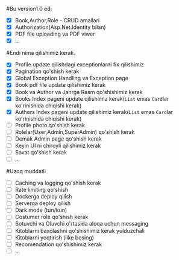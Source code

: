 #Bu version1.0 edi

- [x] Book,Author,Role - CRUD amallari
- [x] Authorization(Asp.Net.Identity bilan)
- [x] PDF file uploading va PDF viwer
- [x] ...

#Endi nima qilishimiz kerak.

- [x] Profile update qilishdagi exceptionlarni fix qilishimiz 
- [x] Pagination qo'shish kerak
- [x] Global Exception Handling va Exception page
- [x] Book pdf file update qilishimiz kerak
- [x] Book va Author va Janrga Rasm qo'shishimiz kerak
- [x] Books Index pageni update qilishimiz kerak(`List` emas `Card`lar ko'rinishida chiqishi kerak)
- [x] Authors Index pageni update qilishimiz kerak(`List` emas `Card`lar ko'rinishida chiqishi kerak)
- [ ] Profile photo qo'shish kerak
- [ ] Rolelar(User,Admin,SuperAdmin) qo'shish kerak
- [ ] Demak Admin page qo'shish kerak
- [ ] Keyin UI ni chiroyli qilishimiz kerak
- [ ] Savat qo'shish kerak
- [ ] ...

#Uzoq muddatli

- [ ] Caching va logging qo'shish kerak
- [ ] Rate limiting qo'shish
- [ ] Dockerga deploy qilish
- [ ] Serverga deploy qilish
- [ ] Dark mode (tun/kun)
- [ ] Costumer role qo'shish kerak
- [ ] Sotuvchi va Oluvchi o'rtasida aloqa uchun messaging
- [ ] Kitoblarni baxolashni qo'shishimiz kerak yulduzchali
- [ ] Kitoblarni yoqtirish (like bosing)
- [ ] Recomendation qo'shishimiz kerak
- [ ] ...
